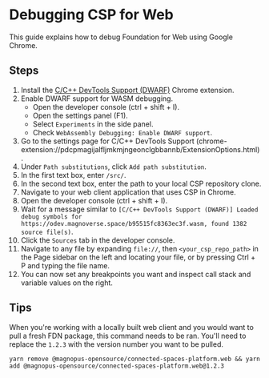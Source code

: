 # Debugging CSP for Web

This guide explains how to debug Foundation for Web using Google Chrome.

## Steps
1. Install the [C/C++ DevTools Support (DWARF)](https://chrome.google.com/webstore/detail/cc%20%20-devtools-support-dwa/pdcpmagijalfljmkmjngeonclgbbannb) Chrome extension.
2. Enable DWARF support for WASM debugging.
    - Open the developer console (ctrl + shift + I).
    - Open the settings panel (F1).
    - Select `Experiments` in the side panel.
    - Check `WebAssembly Debugging: Enable DWARF support`.
3. Go to the settings page for C/C++ DevTools Support (chrome-extension://pdcpmagijalfljmkmjngeonclgbbannb/ExtensionOptions.html).
4. Under `Path substitutions`, click `Add path substitution`.
5. In the first text box, enter `/src/`.
6. In the second text box, enter the path to your local CSP repository clone.
7. Navigate to your web client application that uses CSP in Chrome.
8. Open the developer console (ctrl + shift + I).
9. Wait for a message similar to `[C/C++ DevTools Support (DWARF)] Loaded debug symbols for https://odev.magnoverse.space/b95515fc8363ec3f.wasm, found 1382 source file(s)`.
10. Click the `Sources` tab in the developer console.
11. Navigate to any file by expanding `file://`, then `<your_csp_repo_path>` in the Page sidebar on the left and locating your file, or by pressing Ctrl + P and typing the file name.
12. You can now set any breakpoints you want and inspect call stack and variable values on the right.

## Tips
When you're working with a locally built web client and you would want to pull a fresh FDN package, this command needs to be ran. You'll need to replace the `1.2.3` with the version number you want to be pulled.

`yarn remove @magnopus-opensource/connected-spaces-platform.web && yarn add @magnopus-opensource/connected-spaces-platform.web@1.2.3`